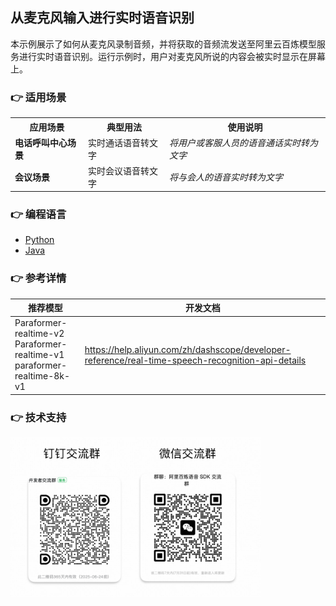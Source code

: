 [comment]: # (title and brief introduction of the sample)
## 从麦克风输入进行实时语音识别
本示例展示了如何从麦克风录制音频，并将获取的音频流发送至阿里云百炼模型服务进行实时语音识别。运行示例时，用户对麦克风所说的内容会被实时显示在屏幕上。

[comment]: # (list of scenarios of the sample)
### :point_right: 适用场景

<table>
    <tr>
        <th><b>应用场景</b></th>    
        <th><b>典型用法</b></th>
        <th><b>使用说明</b></th>
    <tr>
    <tr>
        <td><b>电话呼叫中心场景</b></td>
        <td>实时通话语音转文字</td>
        <td><i>将用户或客服人员的语音通话实时转为文字</i></td>
    <tr>
    <tr>
        <td><b>会议场景</b></td>
        <td>实时会议语音转文字</td>
        <td><i>将与会人的语音实时转为文字</i></td>
    <tr>
</table>

[comment]: # (supported programming languages of the sample)
### :point_right: 编程语言
- [Python](./python)
- [Java](./java)

[comment]: # (model and interface of the sample)
### :point_right: 参考详情

| 推荐模型 | 开发文档 |
| ----- | ----- |
| Paraformer-realtime-v2<br>Paraformer-realtime-v1<br>paraformer-realtime-8k-v1 | https://help.aliyun.com/zh/dashscope/developer-reference/real-time-speech-recognition-api-details |


[comment]: # (technical support of the sample)
### :point_right: 技术支持
<img src="../../../docs/image/groups.png" width="400"/>

